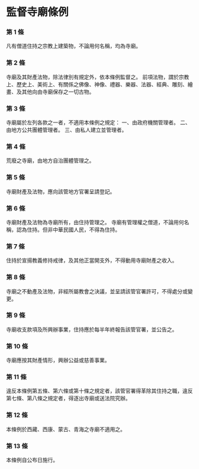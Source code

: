 # 監督寺廟條例

### 第 1 條

凡有僧道住持之宗教上建築物，不論用何名稱，均為寺廟。

### 第 2 條

寺廟及其財產法物，除法律別有規定外，依本條例監督之。
前項法物，謂於宗教上、歷史上、美術上、有關係之佛像、神像、禮器、樂器、法器、經典、雕刻、繪畫、及其他向由寺廟保存之一切古物。

### 第 3 條

寺廟屬於左列各款之一者，不適用本條例之規定：
一、由政府機關管理者。
二、由地方公共團體管理者。
三、由私人建立並管理者。

### 第 4 條

荒廢之寺廟，由地方自治團體管理之。

### 第 5 條

寺廟財產及法物，應向該管地方官署呈請登記。

### 第 6 條

寺廟財產及法物為寺廟所有，由住持管理之。
寺廟有管理權之僧道，不論用何名稱，認為住持。但非中華民國人民，不得為住持。

### 第 7 條

住持於宣揚教義修持戒律，及其他正當開支外，不得動用寺廟財產之收入。

### 第 8 條

寺廟之不動產及法物，非經所屬教會之決議，並呈請該管官署許可，不得處分或變更。

### 第 9 條

寺廟收支款項及所興辦事業，住持應於每半年終報告該管官署，並公告之。

### 第 10 條

寺廟應按其財產情形，興辦公益或慈善事業。

### 第 11 條

違反本條例第五條、第六條或第十條之規定者，該管官署得革除其住持之職，違反第七條、第八條之規定者，得逐出寺廟或送法院究辦。

### 第 12 條

本條例於西藏、西康、蒙古、青海之寺廟不適用之。

### 第 13 條

本條例自公布日施行。
